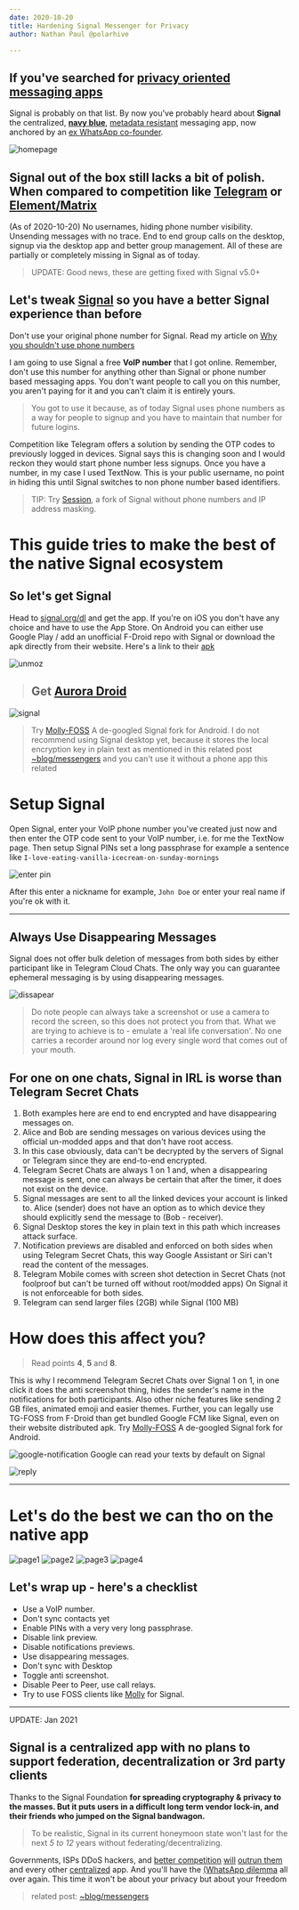 ```yaml
---
date: 2020-10-20
title: Hardening Signal Messenger for Privacy
author: Nathan Paul @polarhive

---
```

## If you've searched for [privacy oriented messaging apps](https://duckduckgo.com/?q=privacy+oriented+messaging+apps)

Signal is probably on that list. By now you've probably heard about **Signal** the centralized, [**navy blue**](https://signal.org/blog/signal-foundation/), [metadata resistant](https://signal.org/blog/sealed-sender/) messaging app, now anchored by an [ex WhatsApp co-founder](https://signalfoundation.org/).

![homepage](homepage.webp "For the average WhatsApp user the UX feels exactly the same. Same gestures and same phone number based groups and their same co-founder Brian Acton on their team")

## Signal out of the box still lacks a bit of polish. When compared to competition like [Telegram](https://telegram.org/tour/screenshots#screenshots) or [Element/Matrix](https://element.io/features)

(As of 2020-10-20) No usernames, hiding phone number visibility. Unsending messages with no trace. End to end group calls on the desktop, signup via the desktop app and better group management. All of these are partially or completely missing in Signal as of today.

> UPDATE: Good news, these are getting fixed with Signal v5.0+

## Let's tweak [Signal](https://signal.org) so you have a better Signal experience than before

Don't use your original phone number for Signal. Read my article on [Why you shouldn't use phone numbers](/blog/why-i-dont-do-normal-phone-calls/)

I am going to use Signal a free **VoIP number** that I got online. Remember, don't use this number for anything other than Signal or phone number based messaging apps. You don't want people to call you on this number, you aren't paying for it and you can't claim it is entirely yours.

> You got to use it because, as of today Signal uses phone numbers as a way for people to signup and you have to maintain that number for future logins.

Competition like Telegram offers a solution by sending the OTP codes to previously logged in devices. Signal says this is changing soon and I would reckon they would start phone number less signups. Once you have a number, in my case I used TextNow. This is your public username, no point in hiding this until Signal switches to non phone number based identifiers.

> TIP: Try [Session](https://getsession.org/), a fork of Signal without phone numbers and IP address masking.

# This guide tries to make the best of the native Signal ecosystem

## So let's get Signal

Head to [signal.org/dl](https://signal.org/dl) and get the app. If you're on iOS you don't have any choice and have to use the App Store. On Android you can either use Google Play / add an unofficial F-Droid repo with Signal or download the apk directly from their website. Here's a link to their [apk](/r/s)

![unmoz](./unmoz.webp "Unofficial Mozilla repo in Aurora Droid (F-Droid client)")

> ## Get [Aurora Droid](/r/droid)

![signal](./signal_droid.webp "Signal APK in the an Unofficial Mozilla F-Droid repo")

> Try [Molly-FOSS](https://molly.im/) A de-googled Signal fork for Android.
I do not recommend using Signal desktop yet, because it stores the local encryption key in plain text as mentioned in this related post [~blog/messengers](/blog/messengers) and you can't use it without a phone app this related

# Setup Signal

Open Signal, enter your VoIP phone number you've created just now and then enter the OTP code sent to your VoIP number, i.e. for me the TextNow page. Then setup Signal PINs set a long passphrase for example a sentence like ``I-love-eating-vanilla-icecream-on-sunday-mornings``

![enter pin](newpin.webp "Setup a long alphanumeric PIN")

After this enter a nickname for example, `John Doe` or enter your real name if you're ok with it.

---

## Always Use Disappearing Messages

Signal does not offer bulk deletion of messages from both sides by either participant like in Telegram Cloud Chats. The only way you can guarantee ephemeral messaging is by using disappearing messages.

![dissapear](self_destruct.webp "Disappearing Messages")

> Do note people can always take a screenshot or use a camera to record the screen, so this does not protect you from that. What we are trying to achieve is to - emulate a 'real life conversation'. No one carries a recorder around nor log every single word that comes out of your mouth.

## For one on one chats, Signal in IRL is worse than Telegram **Secret** Chats

1. Both examples here are end to end encrypted and have disappearing messages on.
2. Alice and Bob are sending messages on various devices using the official un-modded apps and that don't have root access.
3. In this case obviously, data can't be decrypted by the servers of Signal or Telegram since they are end-to-end encrypted.
4. Telegram Secret Chats are always 1 on 1 and, when a disappearing message is sent, one can always be certain that after the timer, it does not exist on the device.
5. Signal messages are sent to all the linked devices your account is linked to. Alice (sender) does not have an option as to which device they should explicitly send the message to (Bob - receiver).
7. Signal Desktop stores the key in plain text in this path which increases attack surface.
8. Notification previews are disabled and enforced on both sides when using Telegram Secret Chats, this way Google Assistant or Siri can't read the content of the messages.
9. Telegram Mobile comes with screen shot detection in Secret Chats (not foolproof but can't be turned off without root/modded apps)
On Signal it is not enforceable for both sides.
10. Telegram can send larger files (2GB) while Signal (100 MB)

# How does this affect you?

> Read points **4**, **5** and **8**.

This is why I recommend Telegram Secret Chats over Signal 1 on 1, in one click it does the anti screenshot thing, hides the sender's name in the notifications for both participants. Also other niche features like sending 2 GB files, animated emoji and easier themes. Further, you can legally use TG-FOSS from F-Droid than get bundled Google FCM like Signal, even on their website distributed apk. Try [Molly-FOSS](https://molly.im/) A de-googled Signal fork for Android.

![google-notification](./android.webp "Google can read your Signal notifications")
Google can read your texts by default on Signal

![reply](../messengers/Signal/reply.webp)

---

# Let's do the best we can tho on the native app

![page1](privacypage1.webp "Turn off notification previews")
![page2](privacypage2.webp "Turn on Screen lock, incognito keyboard, screen security")
![page3](privacypage3.webp "Relay calls, off read receipts and turn off typing indicators")
![page4](privacypage4.webp "Keep Registration lock on")

## Let's wrap up - here's a checklist

- Use a VoIP number.
- Don't sync contacts yet
- Enable PINs with a very very long passphrase.
- Disable link preview.
- Disable notifications previews.
- Use disappearing messages.
- Don't sync with Desktop
- Toggle anti screenshot.
- Disable Peer to Peer, use call relays.
- Try to use FOSS clients like [Molly](https://molly.im/) for Signal.

---
UPDATE: Jan 2021

## Signal is a centralized app with no plans to support federation, decentralization or 3rd party clients

Thanks to the Signal Foundation **for spreading cryptography & privacy to the masses. But it puts users in a difficult long term vendor lock-in, and their friends who jumped on the Signal bandwagon.**

> To be realistic, Signal in its current honeymoon state won't last for the next *5 to 12* years without federating/decentralizing.

Governments, ISPs DDoS hackers, and [better competition](https://getsession.org) [will](https://matrix.org/blog/2020/01/02/on-privacy-versus-freedom) [outrun them](https://matrix.org/blog/2020/06/02/introducing-p-2-p-matrix) and every other [centralized](https://telegram.org/faq#q-can-i-run-telegram-using-my-own-server) app. And you'll have the [(WhatsApp dilemma](https://arstechnica.com/tech-policy/2021/01/whatsapp-users-must-share-their-data-with-facebook-or-stop-using-the-app/) all over again. This time it won't be about your privacy but about your freedom

> related post: [~blog/messengers](/blog/messengers)
